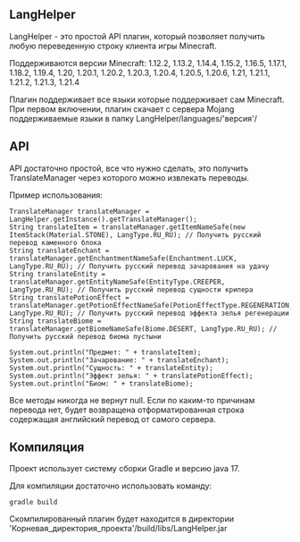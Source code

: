 ## LangHelper

LangHelper - это простой API плагин, который позволяет получить любую переведенную строку клиента игры Minecraft.

Поддерживаются версии Minecraft:
1.12.2,
1.13.2,
1.14.4,
1.15.2,
1.16.5,
1.17.1,
1.18.2,
1.19.4,
1.20,
1.20.1,
1.20.2,
1.20.3,
1.20.4,
1.20.5,
1.20.6,
1.21,
1.21.1,
1.21.2,
1.21.3,
1.21.4

Плагин поддерживает все языки которые поддерживает сам Minecraft.
При первом включении, плагин скачает с сервера Mojang поддерживаемые языки в папку LangHelper/languages/'версия'/

## API

API достаточно простой, все что нужно сделать, это получить TranslateManager через которого можно извлекать переводы.

Пример использования:

```
TranslateManager translateManager = LangHelper.getInstance().getTranslateManager();
String translateItem = translateManager.getItemNameSafe(new ItemStack(Material.STONE), LangType.RU_RU); // Получить русский перевод каменного блока
String translateEnchant = translateManager.getEnchantmentNameSafe(Enchantment.LUCK, LangType.RU_RU); // Получить русский перевод зачарования на удачу
String translateEntity = translateManager.getEntityNameSafe(EntityType.CREEPER, LangType.RU_RU); // Получить русский перевод сущности крипера
String translatePotionEffect = translateManager.getPotionEffectNameSafe(PotionEffectType.REGENERATION, LangType.RU_RU); // Получить русский перевод эффекта зелья регенерации
String translateBiome = translateManager.getBiomeNameSafe(Biome.DESERT, LangType.RU_RU); // Получить русский перевод биома пустыни

System.out.println("Предмет: " + translateItem);
System.out.println("Зачарование: " + translateEnchant);
System.out.println("Сущность: " + translateEntity);
System.out.println("Эффект зелья: " + translatePotionEffect);
System.out.println("Биом: " + translateBiome);
```

Все методы никогда не вернут null. Если по каким-то причинам перевода нет, будет возвращена отформатированная строка
содержащая английский перевод от самого сервера.

## Компиляция

Проект использует систему сборки Gradle и версию java 17.

Для компиляции достаточно использовать команду:

```
gradle build
```

Скомпилированный плагин будет находится в директории 'Корневая_директория_проекта'/build/libs/LangHelper.jar



